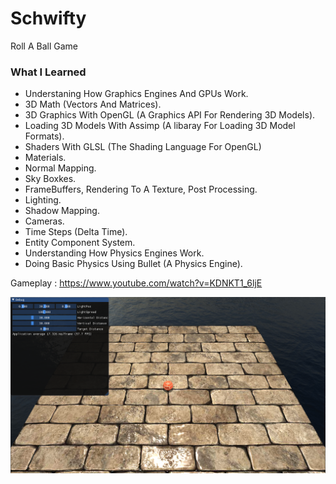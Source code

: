 # Schwifty
Roll A Ball Game

### What I Learned

- Understaning How Graphics Engines And GPUs Work.
- 3D Math (Vectors And Matrices).
- 3D Graphics With OpenGL (A Graphics API For Rendering 3D Models).
- Loading 3D Models With Assimp (A libaray For Loading 3D Model Formats).
- Shaders With GLSL (The Shading Language For OpenGL)
- Materials.
- Normal Mapping.
- Sky Boxkes.
- FrameBuffers, Rendering To A Texture, Post Processing.
- Lighting.
- Shadow Mapping.
- Cameras.
- Time Steps (Delta Time).
- Entity Component System.
- Understanding How Physics Engines Work.
- Doing Basic Physics Using Bullet (A Physics Engine).

Gameplay : https://www.youtube.com/watch?v=KDNKT1_6ljE

![PROJECT IMAGE](https://github.com/ProjectElon/Schwifty/blob/master/images/ScreenShot.PNG)
